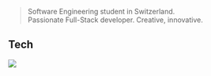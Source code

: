 > Software Engineering student in Switzerland. <br>
> Passionate Full-Stack developer. Creative, innovative.

## Tech
<img src="https://skillicons.dev/icons?i=html,css,js,nodejs,express,java,maven,mysql,mongodb,postman,cs,dotnet,docker,cloudflare,aws,linux,bash,replit,lua,robloxstudio,azure,notion,figma,ps"/>

